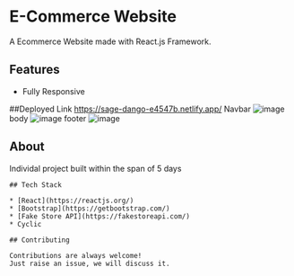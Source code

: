# E-Commerce Website

A Ecommerce Website made with React.js Framework.

## Features
- Fully Responsive

##Deployed Link
https://sage-dango-e4547b.netlify.app/
Navbar
![image](https://github.com/Shubhampar/touted-toad-5222/assets/119346050/f362ed6b-7a7e-4086-8197-45db639e20aa)
body
![image](https://github.com/Shubhampar/touted-toad-5222/assets/119346050/880c7f76-bd81-4487-a2cb-0f9f197fe994)
footer
![image](https://github.com/Shubhampar/touted-toad-5222/assets/119346050/e8bd9bba-9b4a-4f25-a8b9-6b9f0d4b9aab)




## About
Individal project built within the span of 5 days
```
## Tech Stack

* [React](https://reactjs.org/)
* [Bootstrap](https://getbootstrap.com/)
* [Fake Store API](https://fakestoreapi.com/)
* Cyclic

## Contributing

Contributions are always welcome!
Just raise an issue, we will discuss it.
